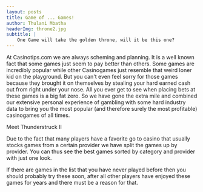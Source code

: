 ```yaml
---
layout: posts
title: Game of ... Games!
author: Thulani Mbatha
headerImg: throne2.jpg
subtitle: |
    One Game will take the golden throne, will it be this one?
---
```


At Casinotips.com we are always scheming and planning. It is a well known fact that some games just seem to pay better than others. Some games are incredibly popular while other Casinogames just resemble that weird loner kid on the playground. But you can't even feel sorry for those games because they brought it on themselves by stealing your hard earned cash out from right under your nose. All you ever get to see when placing bets at these games is a big fat zero. So we have gone the extra mile and combined our extensive personal experience of gambling with some hard industry data to bring you the most popular (and therefore surely the most profitable) casinogames of all times.

Meet Thunderstruck II

Due to the fact that many players have a favorite go to casino that usually stocks games from a certain provider we have split the games up by provider. You can thus see the best games sorted by category and provider with just one look.

If there are games in the list that you have never played before then you should probably try these soon, after all other players have enjoyed these games for years and there must be a reason for that.